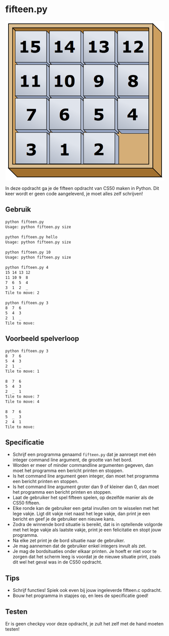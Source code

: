 # fifteen.py

![](fifteen.png)

In deze opdracht ga je de fifteen opdracht van CS50 maken in Python. Dit keer wordt er geen code aangeleverd, je moet alles zelf schrijven!


## Gebruik

	python fifteen.py
	Usage: python fifteen.py size

	python fifteen.py hello
	Usage: python fifteen.py size

	python fifteen.py 10
	Usage: python fifteen.py size

	python fifteen.py 4
	15 14 13 12
	11 10 9  8
	7  6  5  4
	3  1  2  _
	Tile to move: 2

	python fifteen.py 3
	8  7  6
	5  4  3
	2  1  _
	Tile to move:


## Voorbeeld spelverloop

	python fifteen.py 3
	8  7  6
	5  4  3
	2  1  _
	Tile to move: 1

	8  7  6
	5  4  3
	2  _  1
	Tile to move: 7
	Tile to move: 4

	8  7  6
	5  _  3
	2  4  1
	Tile to move:


## Specificatie

* Schrijf een programma genaamd `fifteen.py` dat je aanroept met één integer command line argument, de grootte van het bord.
* Worden er meer of minder commandline argumenten gegeven, dan moet het programma een bericht printen en stoppen.
* Is het command line argument geen integer, dan moet het programma een bericht printen en stoppen.
* Is het command line argument groter dan 9 of kleiner dan 0, dan moet het programma een bericht printen en stoppen.
* Laat de gebruiker het spel fifteen spelen, op dezelfde manier als de CS50 fifteen.
* Elke ronde kan de gebruiker een getal invullen om te wisselen met het lege vakje. Ligt dit vakje niet naast het lege vakje, dan print je een bericht en geef je de gebruiker een nieuwe kans.
* Zodra de winnende bord situatie is bereikt, dat is in optellende volgorde met het lege vakje als laatste vakje, print je een felicitatie en stopt jouw programma.
* Na elke zet print je de bord situatie naar de gebruiker.
* Je mag aannemen dat de gebruiker enkel integers invult als zet.
* Je mag de bordsituaties onder elkaar printen. Je hoeft er niet voor te zorgen dat het scherm leeg is voordat je de nieuwe situatie print, zoals dit wel het geval was in de CS50 opdracht.


## Tips

* Schrijf functies! Spiek ook even bij jouw ingeleverde fifteen.c opdracht.
* Bouw het programma in stapjes op, en lees de specificatie goed!


## Testen

Er is geen checkpy voor deze opdracht, je zult het zelf met de hand moeten testen!
